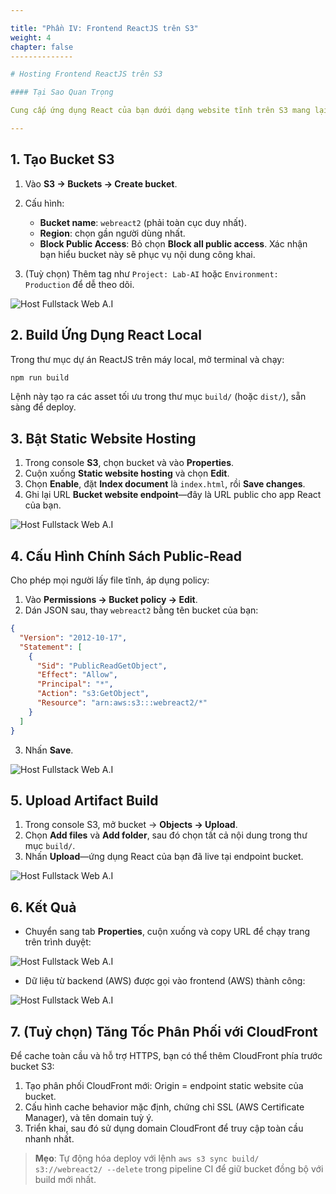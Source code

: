 ```yaml
---

title: "Phần IV: Frontend ReactJS trên S3"
weight: 4
chapter: false
--------------

# Hosting Frontend ReactJS trên S3

#### Tại Sao Quan Trọng

Cung cấp ứng dụng React của bạn dưới dạng website tĩnh trên S3 mang lại hiệu năng cực nhanh và gần như không phải quản lý vận hành. Trong phần này, bạn sẽ biến build local của React thành một trang web được lưu trữ toàn cầu. Bạn sẽ cấu hình bucket S3 cho hosting tĩnh, áp dụng kiểm soát truy cập chi tiết, và triển khai artifact production sẵn sàng—biến quy trình CI/CD phức tạp thành vài bước đơn giản.

---
```


## 1. Tạo Bucket S3

1. Vào **S3 → Buckets → Create bucket**.
2. Cấu hình:

   * **Bucket name**: `webreact2` (phải toàn cục duy nhất).
   * **Region**: chọn gần người dùng nhất.
   * **Block Public Access**: Bỏ chọn **Block all public access**. Xác nhận bạn hiểu bucket này sẽ phục vụ nội dung công khai.
3. (Tuỳ chọn) Thêm tag như `Project: Lab-AI` hoặc `Environment: Production` để dễ theo dõi.

![Host Fullstack Web A.I](../../images/4/4-1.png?featherlight=false\&width=90pc)

## 2. Build Ứng Dụng React Local

Trong thư mục dự án ReactJS trên máy local, mở terminal và chạy:

```bash
npm run build
```

Lệnh này tạo ra các asset tối ưu trong thư mục `build/` (hoặc `dist/`), sẵn sàng để deploy.

## 3. Bật Static Website Hosting

1. Trong console **S3**, chọn bucket và vào **Properties**.
2. Cuộn xuống **Static website hosting** và chọn **Edit**.
3. Chọn **Enable**, đặt **Index document** là `index.html`, rồi **Save changes**.
4. Ghi lại URL **Bucket website endpoint**—đây là URL public cho app React của bạn.

![Host Fullstack Web A.I](../../images/4/4-2.png?featherlight=false\&width=90pc)

## 4. Cấu Hình Chính Sách Public-Read

Cho phép mọi người lấy file tĩnh, áp dụng policy:

1. Vào **Permissions → Bucket policy → Edit**.
2. Dán JSON sau, thay `webreact2` bằng tên bucket của bạn:

```json
{
  "Version": "2012-10-17",
  "Statement": [
    {
      "Sid": "PublicReadGetObject",
      "Effect": "Allow",
      "Principal": "*",
      "Action": "s3:GetObject",
      "Resource": "arn:aws:s3:::webreact2/*"
    }
  ]
}
```

3. Nhấn **Save**.

![Host Fullstack Web A.I](../../images/4/4-3.png?featherlight=false\&width=90pc)

## 5. Upload Artifact Build

1. Trong console S3, mở bucket → **Objects → Upload**.
2. Chọn **Add files** và **Add folder**, sau đó chọn tất cả nội dung trong thư mục `build/`.
3. Nhấn **Upload**—ứng dụng React của bạn đã live tại endpoint bucket.

![Host Fullstack Web A.I](../../images/4/4-5.png?featherlight=false\&width=90pc)

## 6. Kết Quả

* Chuyển sang tab **Properties**, cuộn xuống và copy URL để chạy trang trên trình duyệt:

![Host Fullstack Web A.I](../../images/4/4-6.png?featherlight=false\&width=90pc)

* Dữ liệu từ backend (AWS) được gọi vào frontend (AWS) thành công:

![Host Fullstack Web A.I](../../images/4/4-7.png?featherlight=false\&width=90pc)

## 7. (Tuỳ chọn) Tăng Tốc Phân Phối với CloudFront

Để cache toàn cầu và hỗ trợ HTTPS, bạn có thể thêm CloudFront phía trước bucket S3:

1. Tạo phân phối CloudFront mới: Origin = endpoint static website của bucket.
2. Cấu hình cache behavior mặc định, chứng chỉ SSL (AWS Certificate Manager), và tên domain tuỳ ý.
3. Triển khai, sau đó sử dụng domain CloudFront để truy cập toàn cầu nhanh nhất.

> **Mẹo**: Tự động hóa deploy với lệnh `aws s3 sync build/ s3://webreact2/ --delete` trong pipeline CI để giữ bucket đồng bộ với build mới nhất.
